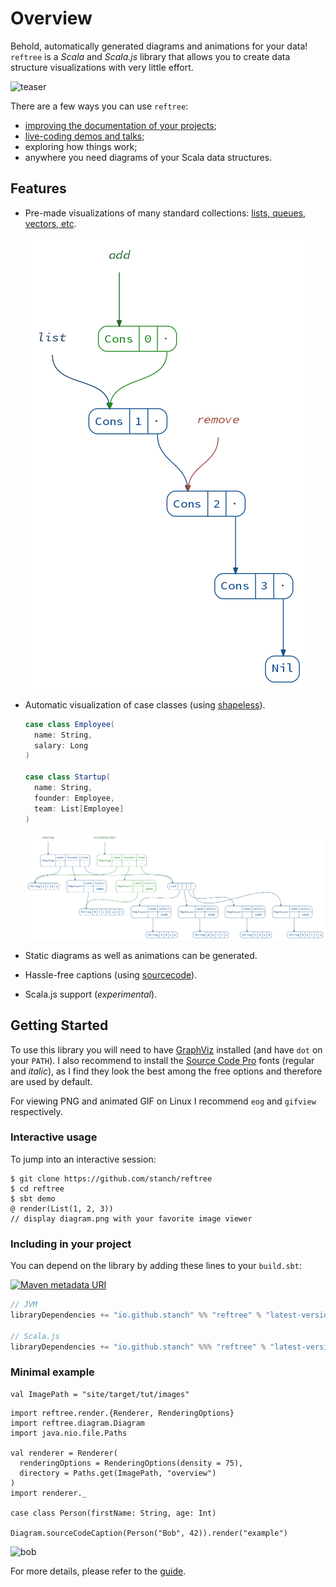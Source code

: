 # Overview

Behold, automatically generated diagrams and animations for your data!
`reftree` is a *Scala* and *Scala.js* library that allows you to
create data structure visualizations with very little effort.

![teaser](images/teaser.gif)

There are a few ways you can use `reftree`:

* [improving the documentation of your projects](https://stanch.github.io/zipper/);
* [live-coding demos and talks](Talks.md);
* exploring how things work;
* anywhere you need diagrams of your Scala data structures.

## Features

* Pre-made visualizations of many standard collections:
  [lists, queues, vectors, etc](talks/Immutability.html#immutable-data-structures).

  ![lists](images/immutability/data/lists.png)

* Automatic visualization of case classes (using
  [shapeless](https://github.com/milessabin/shapeless/wiki/Feature-overview:-shapeless-2.0.0#generic-representation-of-sealed-families-of-case-classes)).

  ```scala
  case class Employee(
    name: String,
    salary: Long
  )

  case class Startup(
    name: String,
    founder: Employee,
    team: List[Employee]
  )
  ```

  ![startup](images/immutability/lenses/startup.png)

* Static diagrams as well as animations can be generated.
* Hassle-free captions (using [sourcecode](https://github.com/lihaoyi/sourcecode)).
* Scala.js support (*experimental*).

## Getting Started

To use this library you will need to have [GraphViz](http://www.graphviz.org/) installed (and have `dot` on your `PATH`).
I also recommend to install the [Source Code Pro](https://github.com/adobe-fonts/source-code-pro) fonts (regular and *italic*),
as I find they look the best among the free options and therefore are used by default.

For viewing PNG and animated GIF on Linux I recommend `eog` and `gifview` respectively.

### Interactive usage

To jump into an interactive session:

```
$ git clone https://github.com/stanch/reftree
$ cd reftree
$ sbt demo
@ render(List(1, 2, 3))
// display diagram.png with your favorite image viewer
```

### Including in your project

You can depend on the library by adding these lines to your `build.sbt`:

[![Maven metadata URI](https://img.shields.io/maven-metadata/v/http/central.maven.org/maven2/io/github/stanch/reftree_2.12/maven-metadata.xml.svg)](https://mvnrepository.com/artifact/io.github.stanch/reftree)

```scala
// JVM
libraryDependencies += "io.github.stanch" %% "reftree" % "latest-version"

// Scala.js
libraryDependencies += "io.github.stanch" %%% "reftree" % "latest-version"
```

### Minimal example

```tut:invisible
val ImagePath = "site/target/tut/images"
```

```tut:silent
import reftree.render.{Renderer, RenderingOptions}
import reftree.diagram.Diagram
import java.nio.file.Paths

val renderer = Renderer(
  renderingOptions = RenderingOptions(density = 75),
  directory = Paths.get(ImagePath, "overview")
)
import renderer._

case class Person(firstName: String, age: Int)

Diagram.sourceCodeCaption(Person("Bob", 42)).render("example")
```

![bob](images/overview/example.png)

For more details, please refer to the [guide](Guide.md).
